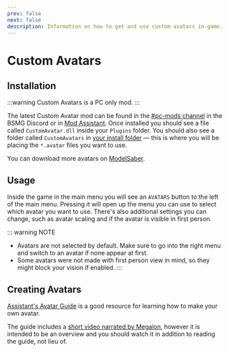 ```yaml
---
prev: false
next: false
description: Information on how to get and use custom avatars in-game.
---
```


# Custom Avatars

## Installation

:::warning
Custom Avatars is a PC only mod.
:::

The latest Custom Avatar mod can be found in the [#pc-mods channel](https://discord.gg/beatsabermods) in the BSMG Discord
or in [Mod Assistant](https://github.com/Assistant/ModAssistant). Once installed you should see a file called `CustomAvatar.dll`
inside your `Plugins` folder. You should also see a folder called `CustomAvatars` in
[your install folder](/faq/install-folder.md) — this is where you will be placing the `*.avatar` files you want to use.

You can download more avatars on [ModelSaber](https://modelsaber.com/Avatars/).

## Usage

Inside the game in the main menu you will see an `AVATARS` button to the left of the main menu. Pressing it will open up
the menu you can use to select which avatar you want to use. There's also additional settings you can change, such as
avatar scaling and if the avatar is visible in first person.

::: warning NOTE

- Avatars are not selected by default. Make sure to go into the right menu and switch to an avatar if none appear at first.
- Some avatars were not made with first person view in mind, so they might block your vision if enabled.
  :::

## Creating Avatars

[Assistant's Avatar Guide](./avatars-guide.md) is a good resource for learning how to make your own avatar.

The guide includes a [short video narrated by Megalon](./avatars-guide.md#videos), however it is intended to be an overview
and you should watch it in addition to reading the guide, not lieu of.
